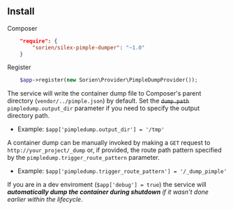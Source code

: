## Install

Composer

```json
    "require": {
        "sorien/silex-pimple-dumper": "~1.0"
    }
```

Register

```php
	$app->register(new Sorien\Provider\PimpleDumpProvider());
```

The service will write the container dump file to Composer's parent directory (`vendor/../pimple.json`) by default. Set the ~~`dump.path`~~ `pimpledump.output_dir` parameter if you need to specify the output directory path.
- Example: `$app['pimpledump.output_dir'] = '/tmp'`

A container dump can be manually invoked by making a `GET` request to `http://your_project/_dump` or, if provided, the route path pattern specified by the `pimpledump.trigger_route_pattern` parameter.
- Example: `$app['pimpledump.trigger_route_pattern'] = '/_dump_pimple'`

If you are in a dev enviroment (`$app['debug'] = true`) the service will *__automatically dump the container during shutdown__ if it wasn't done earlier within the lifecycle*.
